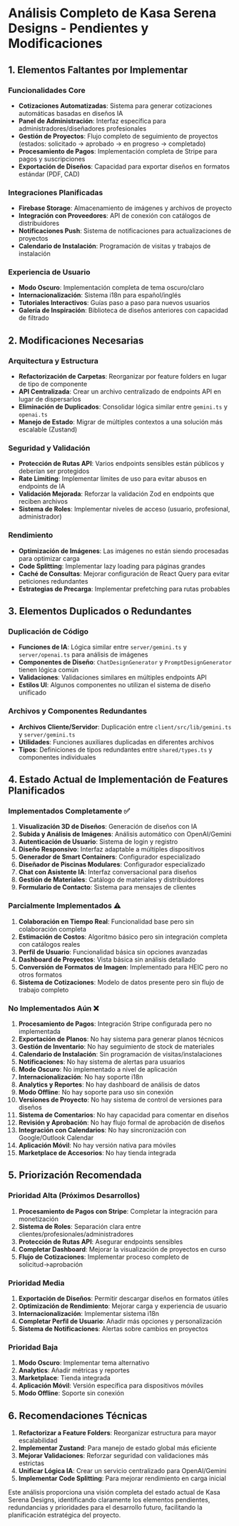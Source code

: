# Análisis Completo de Kasa Serena Designs - Pendientes y Modificaciones

## 1. Elementos Faltantes por Implementar

### Funcionalidades Core
- **Cotizaciones Automatizadas**: Sistema para generar cotizaciones automáticas basadas en diseños IA
- **Panel de Administración**: Interfaz específica para administradores/diseñadores profesionales
- **Gestión de Proyectos**: Flujo completo de seguimiento de proyectos (estados: solicitado → aprobado → en progreso → completado)
- **Procesamiento de Pagos**: Implementación completa de Stripe para pagos y suscripciones
- **Exportación de Diseños**: Capacidad para exportar diseños en formatos estándar (PDF, CAD)

### Integraciones Planificadas
- **Firebase Storage**: Almacenamiento de imágenes y archivos de proyecto
- **Integración con Proveedores**: API de conexión con catálogos de distribuidores
- **Notificaciones Push**: Sistema de notificaciones para actualizaciones de proyectos
- **Calendario de Instalación**: Programación de visitas y trabajos de instalación

### Experiencia de Usuario
- **Modo Oscuro**: Implementación completa de tema oscuro/claro
- **Internacionalización**: Sistema i18n para español/inglés
- **Tutoriales Interactivos**: Guías paso a paso para nuevos usuarios
- **Galería de Inspiración**: Biblioteca de diseños anteriores con capacidad de filtrado

## 2. Modificaciones Necesarias

### Arquitectura y Estructura
- **Refactorización de Carpetas**: Reorganizar por feature folders en lugar de tipo de componente
- **API Centralizada**: Crear un archivo centralizado de endpoints API en lugar de dispersarlos
- **Eliminación de Duplicados**: Consolidar lógica similar entre `gemini.ts` y `openai.ts`
- **Manejo de Estado**: Migrar de múltiples contextos a una solución más escalable (Zustand)

### Seguridad y Validación
- **Protección de Rutas API**: Varios endpoints sensibles están públicos y deberían ser protegidos
- **Rate Limiting**: Implementar límites de uso para evitar abusos en endpoints de IA
- **Validación Mejorada**: Reforzar la validación Zod en endpoints que reciben archivos
- **Sistema de Roles**: Implementar niveles de acceso (usuario, profesional, administrador)

### Rendimiento
- **Optimización de Imágenes**: Las imágenes no están siendo procesadas para optimizar carga
- **Code Splitting**: Implementar lazy loading para páginas grandes
- **Caché de Consultas**: Mejorar configuración de React Query para evitar peticiones redundantes
- **Estrategias de Precarga**: Implementar prefetching para rutas probables

## 3. Elementos Duplicados o Redundantes

### Duplicación de Código
- **Funciones de IA**: Lógica similar entre `server/gemini.ts` y `server/openai.ts` para análisis de imágenes
- **Componentes de Diseño**: `ChatDesignGenerator` y `PromptDesignGenerator` tienen lógica común
- **Validaciones**: Validaciones similares en múltiples endpoints API
- **Estilos UI**: Algunos componentes no utilizan el sistema de diseño unificado

### Archivos y Componentes Redundantes
- **Archivos Cliente/Servidor**: Duplicación entre `client/src/lib/gemini.ts` y `server/gemini.ts`
- **Utilidades**: Funciones auxiliares duplicadas en diferentes archivos
- **Tipos**: Definiciones de tipos redundantes entre `shared/types.ts` y componentes individuales

## 4. Estado Actual de Implementación de Features Planificados

### Implementados Completamente ✅
1. **Visualización 3D de Diseños**: Generación de diseños con IA 
2. **Subida y Análisis de Imágenes**: Análisis automático con OpenAI/Gemini
3. **Autenticación de Usuario**: Sistema de login y registro
4. **Diseño Responsivo**: Interfaz adaptable a múltiples dispositivos
5. **Generador de Smart Containers**: Configurador especializado
6. **Diseñador de Piscinas Modulares**: Configurador especializado
7. **Chat con Asistente IA**: Interfaz conversacional para diseños
8. **Gestión de Materiales**: Catálogo de materiales y distribuidores
9. **Formulario de Contacto**: Sistema para mensajes de clientes

### Parcialmente Implementados ⚠️
1. **Colaboración en Tiempo Real**: Funcionalidad base pero sin colaboración completa
2. **Estimación de Costos**: Algoritmo básico pero sin integración completa con catálogos reales
3. **Perfil de Usuario**: Funcionalidad básica sin opciones avanzadas
4. **Dashboard de Proyectos**: Vista básica sin análisis detallado
5. **Conversión de Formatos de Imagen**: Implementado para HEIC pero no otros formatos
6. **Sistema de Cotizaciones**: Modelo de datos presente pero sin flujo de trabajo completo

### No Implementados Aún ❌
1. **Procesamiento de Pagos**: Integración Stripe configurada pero no implementada
2. **Exportación de Planos**: No hay sistema para generar planos técnicos
3. **Gestión de Inventario**: No hay seguimiento de stock de materiales
4. **Calendario de Instalación**: Sin programación de visitas/instalaciones
5. **Notificaciones**: No hay sistema de alertas para usuarios
6. **Mode Oscuro**: No implementado a nivel de aplicación
7. **Internacionalización**: No hay soporte i18n
8. **Analytics y Reportes**: No hay dashboard de análisis de datos
9. **Modo Offline**: No hay soporte para uso sin conexión
10. **Versiones de Proyecto**: No hay sistema de control de versiones para diseños
11. **Sistema de Comentarios**: No hay capacidad para comentar en diseños
12. **Revisión y Aprobación**: No hay flujo formal de aprobación de diseños
13. **Integración con Calendarios**: No hay sincronización con Google/Outlook Calendar
14. **Aplicación Móvil**: No hay versión nativa para móviles
15. **Marketplace de Accesorios**: No hay tienda integrada

## 5. Priorización Recomendada

### Prioridad Alta (Próximos Desarrollos)
1. **Procesamiento de Pagos con Stripe**: Completar la integración para monetización
2. **Sistema de Roles**: Separación clara entre clientes/profesionales/administradores
3. **Protección de Rutas API**: Asegurar endpoints sensibles
4. **Completar Dashboard**: Mejorar la visualización de proyectos en curso
5. **Flujo de Cotizaciones**: Implementar proceso completo de solicitud→aprobación

### Prioridad Media
1. **Exportación de Diseños**: Permitir descargar diseños en formatos útiles
2. **Optimización de Rendimiento**: Mejorar carga y experiencia de usuario
3. **Internacionalización**: Implementar sistema i18n
4. **Completar Perfil de Usuario**: Añadir más opciones y personalización
5. **Sistema de Notificaciones**: Alertas sobre cambios en proyectos

### Prioridad Baja
1. **Modo Oscuro**: Implementar tema alternativo
2. **Analytics**: Añadir métricas y reportes
3. **Marketplace**: Tienda integrada
4. **Aplicación Móvil**: Versión específica para dispositivos móviles
5. **Modo Offline**: Soporte sin conexión

## 6. Recomendaciones Técnicas

1. **Refactorizar a Feature Folders**: Reorganizar estructura para mayor escalabilidad
2. **Implementar Zustand**: Para manejo de estado global más eficiente
3. **Mejorar Validaciones**: Reforzar seguridad con validaciones más estrictas
4. **Unificar Lógica IA**: Crear un servicio centralizado para OpenAI/Gemini
5. **Implementar Code Splitting**: Para mejorar rendimiento en carga inicial

Este análisis proporciona una visión completa del estado actual de Kasa Serena Designs, identificando claramente los elementos pendientes, redundancias y prioridades para el desarrollo futuro, facilitando la planificación estratégica del proyecto.